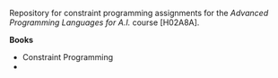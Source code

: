 Repository for constraint programming assignments for the *Advanced Programming Languages for A.I.* course [H02A8A].

**Books**

 - Constraint Programming
 - 

